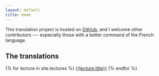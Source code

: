 ```yaml
---
layout: default
title: Home
---
```


This translation project is hosted on [GitHub](https://github.com/jonsterling/math-translations), and I welcome other contributors --- especially those with a better command of the French language.

## The translations

{% for lecture in site.lectures %}
  <a href="{{ lecture.url | relative_url }}">{{lecture.title}}</a>
{% endfor %}
